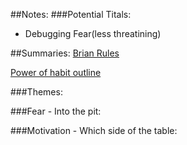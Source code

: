##Notes:
###Potential Titals:
* Debugging Fear(less threatining)

##Summaries:
[Brian Rules](http://www.brainrules.net/pdf/brainrules_summaries.pdf)


[Power of habit outline](
http://www.kimhartman.se/wp-content/uploads/2013/09/The-Power-of-Habit-Summary.pdf)





###Themes:


###Fear - Into the pit:


###Motivation - Which side of the table:
